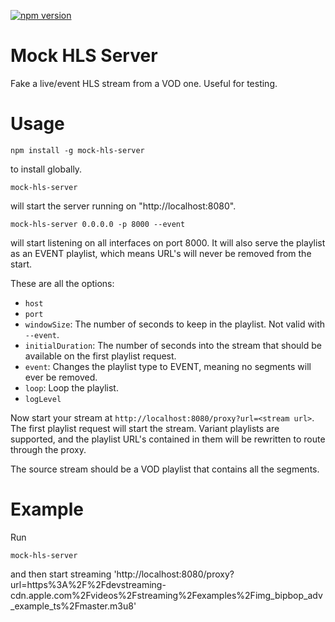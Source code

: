 [![npm version](https://badge.fury.io/js/mock-hls-server.svg)](https://badge.fury.io/js/mock-hls-server)

# Mock HLS Server
Fake a live/event HLS stream from a VOD one. Useful for testing.

# Usage
```
npm install -g mock-hls-server
```
to install globally.

```
mock-hls-server
```
will start the server running on "http://localhost:8080".

```
mock-hls-server 0.0.0.0 -p 8000 --event
```
will start listening on all interfaces on port 8000. It will also serve the playlist as an EVENT playlist, which means URL's will never be removed from the start.

These are all the options:
- `host`
- `port`
- `windowSize`: The number of seconds to keep in the playlist. Not valid with `--event`.
- `initialDuration`: The number of seconds into the stream that should be available on the first playlist request.
- `event`: Changes the playlist type to EVENT, meaning no segments will ever be removed.
- `loop`: Loop the playlist.
- `logLevel`

Now start your stream at `http://localhost:8080/proxy?url=<stream url>`. The first playlist request will start the stream. Variant playlists are supported, and the playlist URL's contained in them will be rewritten to route through the proxy.

The source stream should be a VOD playlist that contains all the segments.

# Example

Run
```
mock-hls-server
```
and then start streaming 'http://localhost:8080/proxy?url=https%3A%2F%2Fdevstreaming-cdn.apple.com%2Fvideos%2Fstreaming%2Fexamples%2Fimg_bipbop_adv_example_ts%2Fmaster.m3u8'
